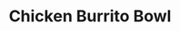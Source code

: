---
title: "Chicken Burrito Bowl"
type: "recipe"
tags: 
  - mexican
  - chicken
  - fitmeal
  - marinade
  - easy
source: "https://www.thespruceeats.com/copycat-chipotle-chicken-burrito-bowl-4173869"
image: "image.webp"
---